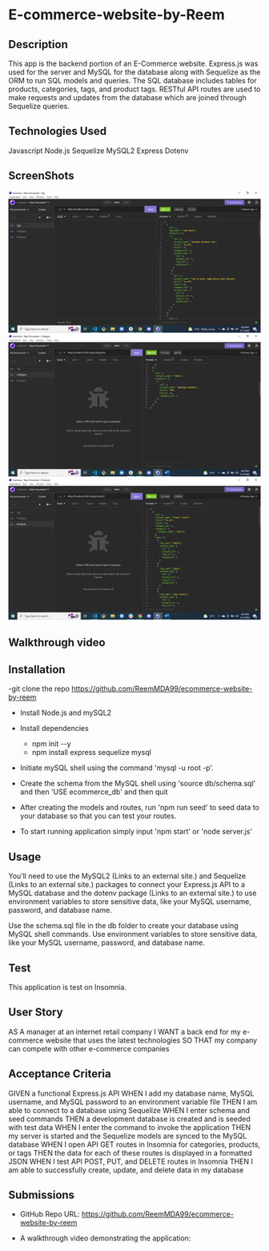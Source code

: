 # E-commerce-website-by-Reem

## Description 

This app is the backend portion of an E-Commerce website. Express.js was used for the server and MySQL for the database along with Sequelize as the ORM to run SQL models and queries. The SQL database includes tables for products, categories, tags, and product tags. RESTful API routes are used to make requests and updates from the database which are joined through Sequelize queries.

## Technologies Used

Javascript
Node.js
Sequelize
MySQL2
Express
Dotenv

## ScreenShots

![image](./Assets/Picture1.png)
![image](./Assets/Picture2.png)
![image](./Assets/Picture3.png)

## Walkthrough video


## Installation 

-git clone the repo https://github.com/ReemMDA99/ecommerce-website-by-reem

- Install Node.js and mySQL2

- Install dependencies 
    - npm init --y
    - npm install express sequelize mysql

- Initiate mySQL shell using the command 'mysql -u root -p'.

- Create the schema from the MySQL shell using 'source db/schema.sql' and then 'USE ecommerce_db' and then quit

- After creating the models and routes, run 'npm run seed' to seed data to your database so that you can test your routes.

- To start running application simply input 'npm start' or 'node server.js'

## Usage 

You’ll need to use the MySQL2 (Links to an external site.) and Sequelize (Links to an external site.) packages to connect your Express.js API to a MySQL database and the dotenv package (Links to an external site.) to use environment variables to store sensitive data, like your MySQL username, password, and database name.

Use the schema.sql file in the db folder to create your database using MySQL shell commands. Use environment variables to store sensitive data, like your MySQL username, password, and database name.

## Test 

This application is test on Insomnia.

## User Story

AS A manager at an internet retail company
I WANT a back end for my e-commerce website that uses the latest technologies
SO THAT my company can compete with other e-commerce companies

## Acceptance Criteria

GIVEN a functional Express.js API
WHEN I add my database name, MySQL username, and MySQL password to an environment variable file
THEN I am able to connect to a database using Sequelize
WHEN I enter schema and seed commands
THEN a development database is created and is seeded with test data
WHEN I enter the command to invoke the application
THEN my server is started and the Sequelize models are synced to the MySQL database
WHEN I open API GET routes in Insomnia for categories, products, or tags
THEN the data for each of these routes is displayed in a formatted JSON
WHEN I test API POST, PUT, and DELETE routes in Insomnia
THEN I am able to successfully create, update, and delete data in my database

## Submissions

- GitHub Repo URL: https://github.com/ReemMDA99/ecommerce-website-by-reem

- A walkthrough video demonstrating the application:
